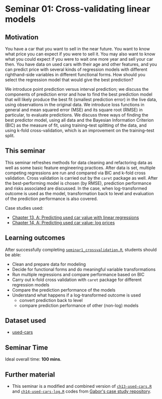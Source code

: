 # Seminar 01: Cross-validating linear models 

## Motivation

You have a car that you want to sell in the near future. You want to know what price you can expect if you were to sell it. You may also want to know what you could expect if you were to wait one more year and sell your car then. You have data on used cars with their age and other features, and you can predict price with several kinds of regression models with different righthand-side variables in different functional forms. How should you select the regression model that would give the best prediction?

We introduce point prediction versus interval prediction; we discuss the components of prediction error and how to find the best prediction model that will likely produce the best fit (smallest prediction error) in the live data, using observations in the original data. We introduce loss functions in general and mean squared error (MSE) and its square root (RMSE) in particular, to evaluate predictions. We discuss three ways of finding the best predictor model, using all data and the Bayesian Information Criterion (BIC) as the measure of fit, using training–test splitting of the data, and using k-fold cross-validation, which is an improvement on the training–test split.

## This seminar

This seminar refreshes methods for data cleaning and refactoring data as well as some basic feature engineering practices. After data is set, multiple competing regressions are run and compared via BIC and k-fold cross validation. Cross validation is carried out by the `caret` package as well. After the best-performing model is chosen (by RMSE), prediction performance and risks associated are discussed. In the case, when log-transformed outcome is used as the model, transformation back to level and evaluation of the prediction performance is also covered.

Case studies used:
  - [Chapter 13, A: Predicting used car value with linear regressions](https://gabors-data-analysis.com/casestudies/#ch13a-predicting-used-car-value-with-linear-regressions)
  - [Chapter 14, A: Predicting used car value: log prices](https://gabors-data-analysis.com/casestudies/#ch14a-predicting-used-car-value-log-prices)

## Learning outcomes
After successfully completing [`seminar1_crossvalidation.R`](https://github.com/gabors-data-analysis/da-coding-rstats/blob/main/partIII-case-studies/seminar01-cv-used-cars/seminar1_crossvalidation.R), students should be able:

  - Clean and prepare data for modeling
  - Decide for functional forms and do meaningful variable transformations
  - Run multiple regressions and compare performance based on BIC
  - Carry out k-fold cross validation with `caret` package for different regression models
  - Compare the prediction performance of the models
  - Understand what happens if a log-transformed outcome is used
    - convert prediction back to level
    - compare prediction performance of other (non-log) models 

## Dataset used

- [used-cars](https://gabors-data-analysis.com/datasets/#used-cars)

## Seminar Time

Ideal overall time: **100 mins**.


## Further material

  - This seminar is a modified and combined version of [`ch13-used-cars.R`](https://github.com/gabors-data-analysis/da_case_studies/blob/master/ch13-used-cars-reg/ch13-used-cars.R) and [`ch14-used-cars-log.R`](https://github.com/gabors-data-analysis/da_case_studies/blob/master/ch14-used-cars-log/ch14-used-cars-log.R) codes from [Gabor's case study repository](https://github.com/gabors-data-analysis/da_case_studies).

